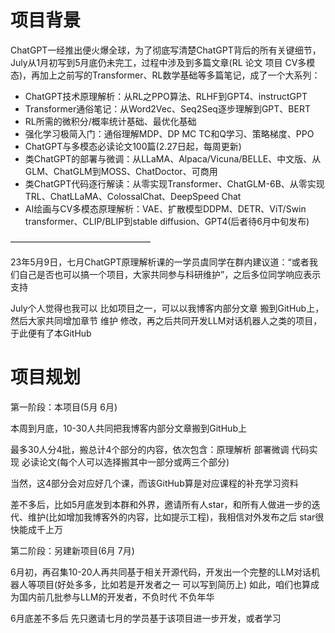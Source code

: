 
# 项目背景
ChatGPT一经推出便火爆全球，为了彻底写清楚ChatGPT背后的所有关键细节，July从1月初写到5月底仍未完工，过程中涉及到多篇文章(RL 论文 项目 CV多模态)，再加上之前写的Transformer、RL数学基础等多篇笔记，成了一个大系列：

- ChatGPT技术原理解析：从RL之PPO算法、RLHF到GPT4、instructGPT
- Transformer通俗笔记：从Word2Vec、Seq2Seq逐步理解到GPT、BERT
- RL所需的微积分/概率统计基础、最优化基础
- 强化学习极简入门：通俗理解MDP、DP MC TC和Q学习、策略梯度、PPO
- ChatGPT与多模态必读论文100篇(2.27日起，每周更新)
- 类ChatGPT的部署与微调：从LLaMA、Alpaca/Vicuna/BELLE、中文版、从GLM、ChatGLM到MOSS、ChatDoctor、可商用
- 类ChatGPT代码逐行解读：从零实现Transformer、ChatGLM-6B、从零实现TRL、ChatLLaMA、ColossalChat、DeepSpeed Chat
- AI绘画与CV多模态原理解析：VAE、扩散模型DDPM、DETR、ViT/Swin transformer、CLIP/BLIP到stable diffusion、GPT4(后者待6月中旬发布)

————————————————

23年5月9日，七月ChatGPT原理解析课的一学员虞同学在群内建议道：“或者我们自己是否也可以搞一个项目，大家共同参与科研维护”，之后多位同学响应表示支持

July个人觉得也我可以
比如项目之一，可以以我博客内部分文章 搬到GitHub上，然后大家共同增加章节 维护 修改，再之后共同开发LLM对话机器人之类的项目，于此便有了本GitHub

# 项目规划
第一阶段：本项目(5月 6月)

本周到月底，10-30人共同把我博客内部分文章搬到GitHub上

最多30人分4批，搬总计4个部分的内容，依次包含：原理解析 部署微调 代码实现 必读论文(每个人可以选择搬其中一部分或两三个部分)

当然，这4部分会对应好几个课，而该GitHub算是对应课程的补充学习资料

差不多后，比如5月底发到本群和外界，邀请所有人star，和所有人做进一步的迭代、维护(比如增加我博客外的内容，比如提示工程)，我相信对外发布之后 star很快能成千上万

第二阶段：另建新项目(6月 7月)

6月初，再召集10-20人再共同基于相关开源代码，开发出一个完整的LLM对话机器人等项目(好处多多，比如若是开发者之一 可以写到简历上)
如此，咱们也算成为国内前几批参与LLM的开发者，不负时代 不负年华

6月底差不多后 先只邀请七月的学员基于该项目进一步开发，或者学习
